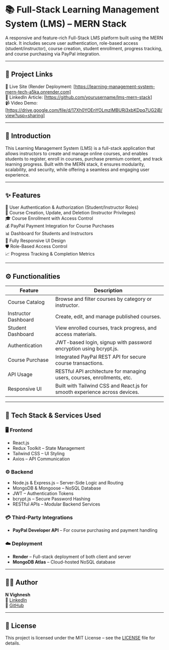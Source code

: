 # 📚 Full-Stack Learning Management System (LMS) – MERN Stack

A responsive and feature-rich Full-Stack LMS platform built using the MERN stack. It includes secure user authentication, role-based access (student/instructor), course creation, student enrollment, progress tracking, and course purchasing via PayPal integration.

---

## 🔗 Project Links

🔗 Live Site (Render Deployment: [https://learning-management-system-mern-tech-a5ka.onrender.com]  
📰 LinkedIn Article: [https://github.com/yourusername/lms-mern-stack]  
📹 Video Demo: [https://drive.google.com/file/d/17Xh0YOEnYOLmzIMBURj3xbKDpq7UG2jB/view?usp=sharing]  

---

## 📰 Introduction

This Learning Management System (LMS) is a full-stack application that allows instructors to create and manage online courses, and enables students to register, enroll in courses, purchase premium content, and track learning progress. Built with the MERN stack, it ensures modularity, scalability, and security, while offering a seamless and engaging user experience.

---

## ✨ Features

🔐 User Authentication & Authorization (Student/Instructor Roles)  
📘 Course Creation, Update, and Deletion (Instructor Privileges)  
🎓 Course Enrollment with Access Control  
💰 PayPal Payment Integration for Course Purchases  
📊 Dashboard for Students and Instructors  
📱 Fully Responsive UI Design  
🛡️ Role-Based Access Control  
📈 Progress Tracking & Completion Metrics  

---

## ⚙️ Functionalities

| Feature               | Description                                                                 |
|-----------------------|-----------------------------------------------------------------------------|
| Course Catalog        | Browse and filter courses by category or instructor.                        |
| Instructor Dashboard  | Create, edit, and manage published courses.                                 |
| Student Dashboard     | View enrolled courses, track progress, and access materials.                |
| Authentication        | JWT-based login, signup with password encryption using bcrypt.js.           |
| Course Purchase       | Integrated PayPal REST API for secure course transactions.                  |
| API Usage             | RESTful API architecture for managing users, courses, enrollments, etc.     |
| Responsive UI         | Built with Tailwind CSS and React.js for smooth experience across devices.  |

---

## 🧰 Tech Stack & Services Used

### 🖥️ Frontend

- React.js  
- Redux Toolkit – State Management  
- Tailwind CSS – UI Styling  
- Axios – API Communication  

### ⚙️ Backend

- Node.js & Express.js – Server-Side Logic and Routing  
- MongoDB & Mongoose – NoSQL Database  
- JWT – Authentication Tokens  
- bcrypt.js – Secure Password Hashing  
- RESTful APIs – Modular Backend Services  

### 💳 Third-Party Integrations

- **PayPal Developer API** – For course purchasing and payment handling  

### ☁️ Deployment

- **Render** – Full-stack deployment of both client and server  
- **MongoDB Atlas** – Cloud-hosted NoSQL database  

---

## 👨‍💻 Author

**N Vighnesh**  
🔗 [LinkedIn](https://www.linkedin.com/in/n-vighnesh-5b74aa24a)  
🔗 [GitHub](https://github.com/2200032267)

---

## 📄 License

This project is licensed under the MIT License – see the [LICENSE](LICENSE) file for details.
